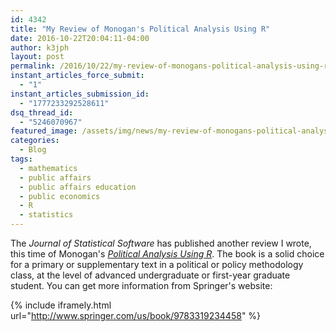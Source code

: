 ```yaml
---
id: 4342
title: "My Review of Monogan's Political Analysis Using R"
date: 2016-10-22T20:04:11-04:00
author: k3jph
layout: post
permalink: /2016/10/22/my-review-of-monogans-political-analysis-using-r/
instant_articles_force_submit:
  - "1"
instant_articles_submission_id:
  - "1777233292528611"
dsq_thread_id:
  - "5246070967"
featured_image: /assets/img/news/my-review-of-monogans-political-analysis-using-r.jpg
categories:
  - Blog
tags:
  - mathematics
  - public affairs
  - public affairs education
  - public economics
  - R
  - statistics
---
```

The _Journal of Statistical Software_ has published another review
I wrote, this time of Monogan's [_Political Analysis Using 
R_](https://www.jstatsoft.org/article/view/v074b01).
The book is a solid choice for a primary or supplementary text in
a political or policy methodology class, at the level of advanced
undergraduate or first-year graduate student.  You can get more
information from Springer's website:

{% include iframely.html url="http://www.springer.com/us/book/9783319234458" %}
